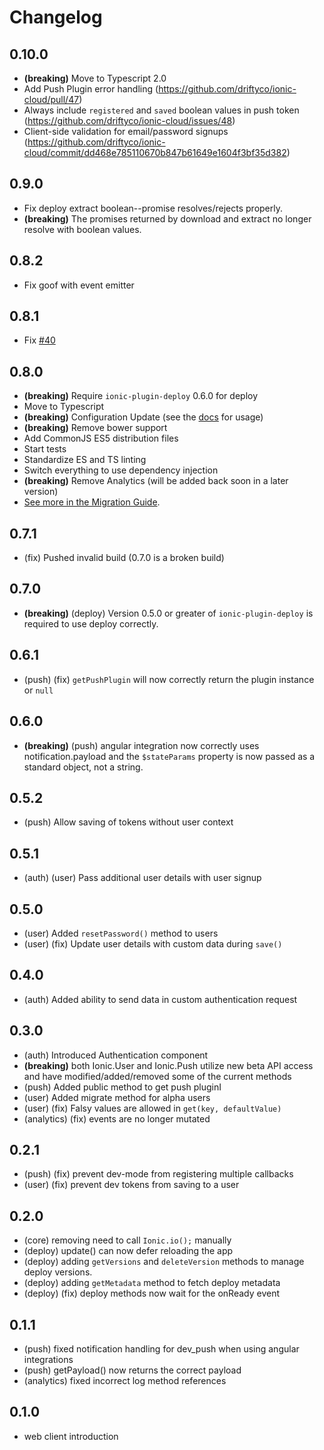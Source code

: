 # Changelog

## 0.10.0

* **(breaking)** Move to Typescript 2.0
* Add Push Plugin error handling
  (https://github.com/driftyco/ionic-cloud/pull/47)
* Always include `registered` and `saved` boolean values in push token
  (https://github.com/driftyco/ionic-cloud/issues/48)
* Client-side validation for email/password signups
  (https://github.com/driftyco/ionic-cloud/commit/dd468e785110670b847b61649e1604f3bf35d382)

## 0.9.0

* Fix deploy extract boolean--promise resolves/rejects properly.
* **(breaking)** The promises returned by download and extract no longer
  resolve with boolean values.

## 0.8.2

* Fix goof with event emitter

## 0.8.1

* Fix [#40](https://github.com/driftyco/ionic-cloud/issues/40)

## 0.8.0

* **(breaking)** Require `ionic-plugin-deploy` 0.6.0 for deploy
* Move to Typescript
* **(breaking)** Configuration Update (see the [docs](http://docs.ionic.io) for usage)
* **(breaking)** Remove bower support
* Add CommonJS ES5 distribution files
* Start tests
* Standardize ES and TS linting
* Switch everything to use dependency injection
* **(breaking)** Remove Analytics (will be added back soon in a later version)
* [See more in the Migration Guide](https://github.com/driftyco/ionic-cloud/wiki/Migration-Guide).

## 0.7.1

* (fix) Pushed invalid build (0.7.0 is a broken build)

## 0.7.0

* **(breaking)** (deploy) Version 0.5.0 or greater of `ionic-plugin-deploy` is required
  to use deploy correctly.

## 0.6.1

* (push) (fix) `getPushPlugin` will now correctly return the plugin instance or `null`

## 0.6.0

* **(breaking)** (push) angular integration now correctly uses notification.payload and
  the `$stateParams` property is now passed as a standard object, not a string.

## 0.5.2

* (push) Allow saving of tokens without user context

## 0.5.1

* (auth) (user) Pass additional user details with user signup

## 0.5.0

* (user) Added `resetPassword()` method to users
* (user) (fix) Update user details with custom data during `save()`

## 0.4.0

* (auth) Added ability to send data in custom authentication request

## 0.3.0

* (auth) Introduced Authentication component
* **(breaking)** both Ionic.User and Ionic.Push utilize new beta API
  access and have modified/added/removed some of the current methods
* (push) Added public method to get push pluginI
* (user) Added migrate method for alpha users
* (user) (fix) Falsy values are allowed in `get(key, defaultValue)`
* (analytics) (fix) events are no longer mutated


## 0.2.1

* (push) (fix) prevent dev-mode from registering multiple callbacks
* (user) (fix) prevent dev tokens from saving to a user


## 0.2.0

* (core) removing need to call `Ionic.io();` manually
* (deploy) update() can now defer reloading the app
* (deploy) adding `getVersions` and `deleteVersion` methods to manage deploy versions.
* (deploy) adding `getMetadata` method to fetch deploy metadata
* (deploy) (fix) deploy methods now wait for the onReady event


## 0.1.1

* (push) fixed notification handling for dev_push when using angular integrations
* (push) getPayload() now returns the correct payload
* (analytics) fixed incorrect log method references


## 0.1.0

* web client introduction

